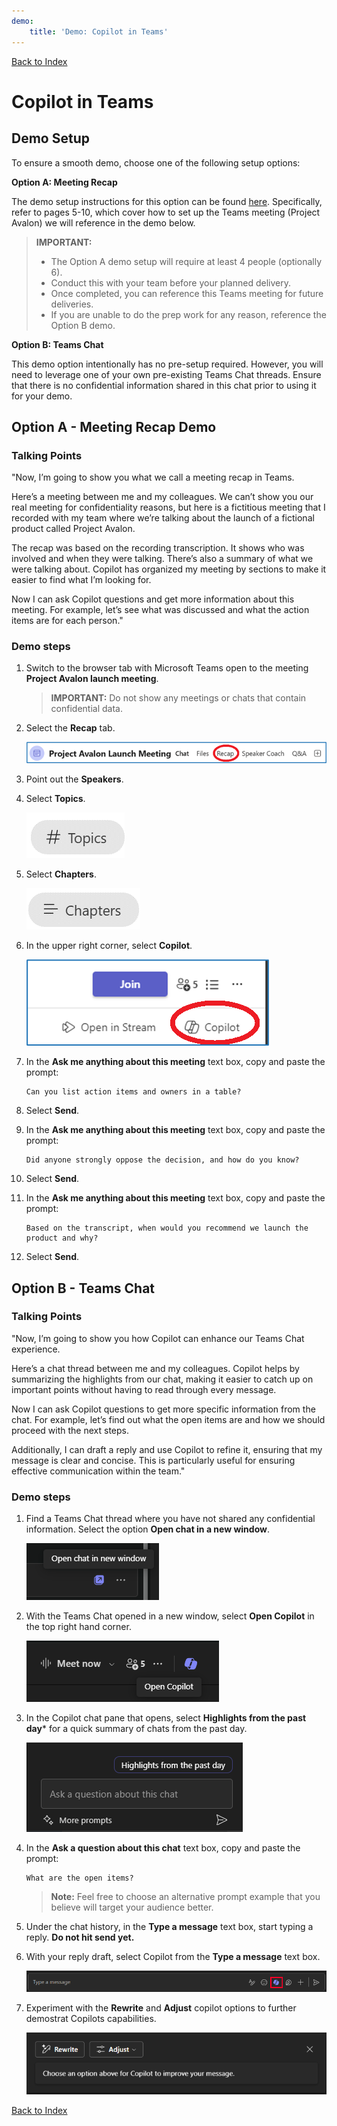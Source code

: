 ```yaml
---
demo:
    title: 'Demo: Copilot in Teams'
---
```


[Back to Index](https://microsoftlearning.github.io/MS-4012-Microsoft-Copilot-Web-Based-Interactive-Experience-for-Executives/)

# Copilot in Teams

## Demo Setup

To ensure a smooth demo, choose one of the following setup options:

**Option A: Meeting Recap**

The demo setup instructions for this option can be found [here](https://microsoft.seismic.com/Link/Content/DCFPQWmT2DMXC8WJjgjP4H44GWXG). Specifically, refer to pages 5-10, which cover how to set up the Teams meeting (Project Avalon) we will reference in the demo below.

> **IMPORTANT:**
> - The Option A demo setup will require at least 4 people (optionally 6).
> - Conduct this with your team before your planned delivery.
> - Once completed, you can reference this Teams meeting for future deliveries.
> - If you are unable to do the prep work for any reason, reference the Option B demo.

**Option B: Teams Chat**

This demo option intentionally has no pre-setup required. However, you will need to leverage one of your own pre-existing Teams Chat threads. Ensure that there is no confidential information shared in this chat prior to using it for your demo.


## Option A - Meeting Recap Demo

### Talking Points

"Now, I’m going to show you what we call a meeting recap in Teams.

Here’s a meeting between me and my colleagues. We can’t show you our real meeting for confidentiality reasons, but here is a fictitious meeting that I recorded with my team where we’re talking about the launch of a fictional product called Project Avalon.

The recap was based on the recording transcription. It shows who was involved and when they were talking. There’s also a summary of what we were talking about. Copilot has organized my meeting by sections to make it easier to find what I’m looking for.

Now I can ask Copilot questions and get more information about this meeting. For example, let’s see what was discussed and what the action items are for each person."

### Demo steps

1. Switch to the browser tab with Microsoft Teams open to the meeting **Project Avalon launch meeting**.

    > **IMPORTANT:**  Do not show any meetings or chats that contain confidential data.

1. Select the **Recap** tab.

    ![Screenshot showing recap in Copilot in Teams.](../Demos/Media/teams_recap.png)

1. Point out the **Speakers**.
1. Select **Topics**.

    ![Screenshot showing topics in Copilot in Teams.](../Demos/Media/teams_topics.png)

1. Select **Chapters**.

    ![Screenshot showing chapters in Copilot in Teams.](../Demos/Media/teams_chapters.png)

1. In the upper right corner, select **Copilot**.

    ![Screenshot showing Copilot option in Copilot in Teams.](../Demos/Media/teams_copilot.png)

1. In the **Ask me anything about this meeting** text box, copy and paste the prompt:

    ```text
    Can you list action items and owners in a table?
    ```

1. Select **Send**.
1. In the **Ask me anything about this meeting** text box, copy and paste the prompt: 

    ```text
    Did anyone strongly oppose the decision, and how do you know?
    ```
    
1. Select **Send**.
1. In the **Ask me anything about this meeting** text box, copy and paste the prompt:

    ```text
    Based on the transcript, when would you recommend we launch the product and why?
    ```

1. Select **Send**.

## Option B - Teams Chat

### Talking Points

"Now, I’m going to show you how Copilot can enhance our Teams Chat experience.

Here’s a chat thread between me and my colleagues. Copilot helps by summarizing the highlights from our chat, making it easier to catch up on important points without having to read through every message.

Now I can ask Copilot questions to get more specific information from the chat. For example, let’s find out what the open items are and how we should proceed with the next steps.

Additionally, I can draft a reply and use Copilot to refine it, ensuring that my message is clear and concise. This is particularly useful for ensuring effective communication within the team."

### Demo steps

1. Find a Teams Chat thread where you have not shared any confidential information. Select the option **Open chat in a new window**.

    ![Screenshot showing Open chat in new window option.](../Demos/Media/teams_open_chat_window.png)

1. With the Teams Chat opened in a new window, select **Open Copilot** in the top right hand corner.

    ![Screenshot showing Open Copilot in Teams Chat.](../Demos/Media/teams_open_copilot.png)

1. In the Copilot chat pane that opens, select **Highlights from the past day*** for a quick summary of chats from the past  day.

    ![Screenshot showing Open Copilot in Teams Chat.](../Demos/Media/teams_highlights.png)

1. In the **Ask a question about this chat** text box, copy and paste the prompt: 

    ```text
    What are the open items?
    ```
    > **Note:**  Feel free to choose an alternative prompt example that you believe will target your audience better.   

1. Under the chat history, in the **Type a message** text box, start typing a reply. **Do not hit send yet.**

1. With your reply draft, select Copilot from the **Type a message** text box.

    ![Screenshot showing Open Copilot in Teams Chat thread.](../Demos/Media/teams_open_copilot_chat.png)   

1. Experiment with the **Rewrite** and **Adjust** copilot options to further demostrat Copilots capabilities.

    ![Screenshot showing Rewrite and Adjust in Teams Copilot.](../Demos/Media/teams_rewrite_adjust.png)     

[Back to Index](https://microsoftlearning.github.io/MS-4012-Microsoft-Copilot-Unlocked/)
